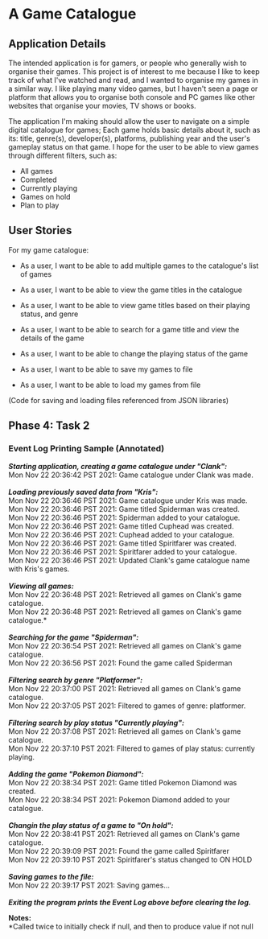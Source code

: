 # A Game Catalogue

## Application Details

The intended application is for gamers, or people who generally wish to organise their games.  This project is of 
interest to me because I like to keep track of what I've watched and read, and I wanted to organise my games in a 
similar way.  I like playing many video games, but I haven't seen a page or platform that allows you to organise 
both console and PC games like other websites that organise your movies, TV shows or books.

The application I'm making should allow the user to navigate on a simple digital catalogue for games;  Each game holds
basic details about it, such as its: title, genre(s), developer(s), platforms, publishing year and the user's gameplay 
status on that game.  I hope for the user to be able to view games through different filters, such as:
- All games
- Completed
- Currently playing
- Games on hold
- Plan to play

## User Stories

For my game catalogue:
- As a user, I want to be able to add multiple games to the catalogue's list of games
- As a user, I want to be able to view the game titles in the catalogue
- As a user, I want to be able to view game titles based on their playing status, and genre
- As a user, I want to be able to search for a game title and view the details of the game
- As a user, I want to be able to change the playing status of the game


- As a user, I want to be able to save my games to file
- As a user, I want to be able to load my games from file

(Code for saving and loading files referenced from JSON libraries)

## Phase 4: Task 2
### Event Log Printing Sample (Annotated)
<b><i>Starting application, creating a game catalogue under "Clank":</b></i><br>
Mon Nov 22 20:36:42 PST 2021: Game catalogue under Clank was made. <br><br>
<b><i>Loading previously saved data from "Kris":</b></i><br>
Mon Nov 22 20:36:46 PST 2021: Game catalogue under Kris was made. <br>
Mon Nov 22 20:36:46 PST 2021: Game titled Spiderman was created. <br>
Mon Nov 22 20:36:46 PST 2021: Spiderman added to your catalogue. <br>
Mon Nov 22 20:36:46 PST 2021: Game titled Cuphead was created. <br>
Mon Nov 22 20:36:46 PST 2021: Cuphead added to your catalogue. <br>
Mon Nov 22 20:36:46 PST 2021: Game titled Spiritfarer was created. <br>
Mon Nov 22 20:36:46 PST 2021: Spiritfarer added to your catalogue. <br>
Mon Nov 22 20:36:46 PST 2021: Updated Clank's game catalogue name with Kris's games. <br><br>
<b><i>Viewing all games:</b></i><br>
Mon Nov 22 20:36:48 PST 2021: Retrieved all games on Clank's game catalogue. <br>
Mon Nov 22 20:36:48 PST 2021: Retrieved all games on Clank's game catalogue.* <br><br>
<b><i>Searching for the game "Spiderman":</b></i><br>
Mon Nov 22 20:36:54 PST 2021: Retrieved all games on Clank's game catalogue. <br>
Mon Nov 22 20:36:56 PST 2021: Found the game called Spiderman <br><br>
<b><i>Filtering search by genre "Platformer":</b></i><br>
Mon Nov 22 20:37:00 PST 2021: Retrieved all games on Clank's game catalogue. <br>
Mon Nov 22 20:37:05 PST 2021: Filtered to games of genre: platformer. <br><br>
<b><i>Filtering search by play status "Currently playing":</b></i><br>
Mon Nov 22 20:37:08 PST 2021: Retrieved all games on Clank's game catalogue. <br>
Mon Nov 22 20:37:10 PST 2021: Filtered to games of play status: currently playing. <br><br>
<b><i>Adding the game "Pokemon Diamond":</b></i><br>
Mon Nov 22 20:38:34 PST 2021: Game titled Pokemon Diamond was created. <br>
Mon Nov 22 20:38:34 PST 2021: Pokemon Diamond added to your catalogue. <br><br>
<b><i>Changin the play status of a game to "On hold":</b></i><br>
Mon Nov 22 20:38:41 PST 2021: Retrieved all games on Clank's game catalogue. <br>
Mon Nov 22 20:39:09 PST 2021: Found the game called Spiritfarer <br>
Mon Nov 22 20:39:10 PST 2021: Spiritfarer's status changed to ON HOLD <br><br>
<b><i>Saving games to the file:</b></i><br>
Mon Nov 22 20:39:17 PST 2021: Saving games... <br><br>
<b><i>Exiting the program prints the Event Log above before clearing the log.</b></i><br>

<b>Notes:</b><br>
*Called twice to initially check if null, and then to produce value if not null<br>